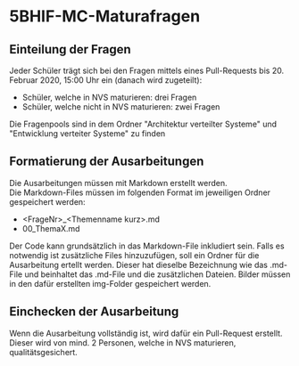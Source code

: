 # 5BHIF-MC-Maturafragen

## Einteilung der Fragen
Jeder Schüler trägt sich bei den Fragen mittels eines Pull-Requests bis 20. Februar 2020, 15:00 Uhr ein (danach wird zugeteilt):
- Schüler, welche in NVS maturieren: drei Fragen
- Schüler, welche nicht in NVS maturieren: zwei Fragen

Die Fragenpools sind in dem Ordner "Architektur verteilter Systeme" und "Entwicklung verteiter Systeme" zu finden

## Formatierung der Ausarbeitungen
Die Ausarbeitungen müssen mit Markdown erstellt werden.  
Die Markdown-Files müssen im folgenden Format im jeweiligen Ordner gespeichert werden:  
- \<FrageNr>_\<Themenname kurz>.md  
- 00_ThemaX.md  
 
Der Code kann grundsätzlich in das Markdown-File inkludiert sein. Falls es notwendig ist zusätzliche Files hinzuzufügen, soll ein Ordner für die Ausarbeitung ertellt werden. Dieser hat dieselbe Bezeichnung wie das .md-File und beinhaltet das .md-File und die zusätzlichen Dateien.
Bilder müssen in den dafür erstellten img-Folder gespeichert werden.

## Einchecken der Ausarbeitung
Wenn die Ausarbeitung vollständig ist, wird dafür ein Pull-Request erstellt.  
Dieser wird von mind. 2 Personen, welche in NVS maturieren, qualitätsgesichert. 
